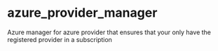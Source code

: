 # azure_provider_manager
Azure manager for azure provider that ensures that your only have the registered provider in a subscription
